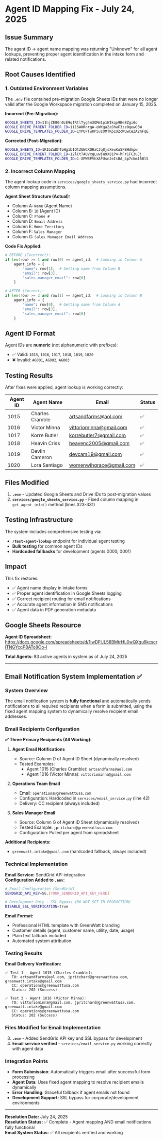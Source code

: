 # Agent ID Mapping Fix - July 24, 2025

## Issue Summary
The agent ID → agent name mapping was returning "Unknown" for all agent lookups, preventing proper agent identification in the intake form and related notifications.

## Root Causes Identified

### 1. Outdated Environment Variables
The `.env` file contained pre-migration Google Sheets IDs that were no longer valid after the Google Workspace migration completed on January 15, 2025.

**Incorrect (Pre-Migration):**
```bash
GOOGLE_SHEETS_ID=11hjZE80n0zE9qfRtlTyg4n3QMm1p1WIkqp9Be8Zgi6o
GOOGLE_DRIVE_PARENT_FOLDER_ID=1i1SAHRnrgA-eWKgaZaShwF3zzOqewO3W
GOOGLE_DRIVE_TEMPLATES_FOLDER_ID=1YPUFTwKP5uzOMTKp1OZcWuwCeZA2nFqE
```

**Corrected (Post-Migration):**
```bash
GOOGLE_SHEETS_ID=1R1bZuDhToHg1bIQtZUWCXQHaCJq8jsXeuKuSFBHdhpw
GOOGLE_DRIVE_PARENT_FOLDER_ID=12lCtTAUVxgLuwjW9X81P4-hFr1FC3uJj
GOOGLE_DRIVE_TEMPLATES_FOLDER_ID=1-XPW8PVhXAPUsn2eIsBA_4p7ckm150lS
```

### 2. Incorrect Column Mapping
The agent lookup code in `services/google_sheets_service.py` had incorrect column mapping assumptions.

**Agent Sheet Structure (Actual):**
- Column A: `Name` (Agent Name)
- Column B: `ID` (Agent ID)  
- Column C: `Phone #`
- Column D: `Email Address`
- Column E: `Home Territory`
- Column F: `Sales Manager`
- Column G: `Sales Manager Email Address`

**Code Fix Applied:**
```python
# BEFORE (Incorrect):
if len(row) >= 1 and row[0] == agent_id:  # Looking in Column A
    agent_info = {
        "name": row[1],  # Getting name from Column B
        "email": row[3],
        "sales_manager_email": row[6]
    }

# AFTER (Correct):
if len(row) >= 2 and row[1] == agent_id:  # Looking in Column B  
    agent_info = {
        "name": row[0],  # Getting name from Column A
        "email": row[3],
        "sales_manager_email": row[6]
    }
```

## Agent ID Format
Agent IDs are **numeric** (not alphanumeric with prefixes):
- ✅ Valid: `1015`, `1016`, `1017`, `1018`, `1019`, `1020`
- ❌ Invalid: `AG001`, `AG002`, `AG003`

## Testing Results
After fixes were applied, agent lookup is working correctly:

| Agent ID | Agent Name | Email | Status |
|----------|------------|-------|--------|
| 1015 | Charles Cramble | artsandfarms@aol.com | ✅ |
| 1016 | Victor Minna | vittoriominna@gmail.com | ✅ |
| 1017 | Korre Butler | korrebutler7@gmail.com | ✅ |
| 1018 | Heavin Criss | heavenc2005@gmail.com | ✅ |
| 1019 | Devlin Cameron | devcam19@gmail.com | ✅ |
| 1020 | Lora Santiago | womenwihgrace@gmail.com | ✅ |

## Files Modified
1. **`.env`** - Updated Google Sheets and Drive IDs to post-migration values
2. **`services/google_sheets_service.py`** - Fixed column mapping in `get_agent_info()` method (lines 323-331)

## Testing Infrastructure
The system includes comprehensive testing via:
- **`/test-agent-lookup`** endpoint for individual agent testing
- **Bulk testing** for common agent IDs
- **Hardcoded fallbacks** for development (agents 0000, 0001)

## Impact
This fix restores:
- ✅ Agent name display in intake forms
- ✅ Proper agent identification in Google Sheets logging
- ✅ Correct recipient routing for email notifications
- ✅ Accurate agent information in SMS notifications
- ✅ Agent data in PDF generation metadata

## Google Sheets Resource
**Agent ID Spreadsheet:** https://docs.google.com/spreadsheets/d/1iwDPUL58BMtrHL0wQXgu9kcscriTNGYcqP8ATo8Oo-I

**Total Agents:** 83 active agents in system as of July 24, 2025

---

## Email Notification System Implementation ✅

### System Overview
The email notification system is **fully functional** and automatically sends notifications to all required recipients when a form is submitted, using the fixed agent mapping system to dynamically resolve recipient email addresses.

### Email Recipients Configuration

**✅ Three Primary Recipients (All Working):**

1. **Agent Email Notifications**
   - Source: Column D of Agent ID Sheet (dynamically resolved)
   - Tested Examples:
     - Agent 1015 (Charles Cramble): `artsandfarms@aol.com`
     - Agent 1016 (Victor Minna): `vittoriominna@gmail.com`

2. **Operations Team Email**
   - Email: `operations@greenwattusa.com` 
   - Configuration: Hardcoded in `services/email_service.py` (line 42)
   - Delivery: CC recipient (always included)

3. **Sales Manager Email**
   - Source: Column G of Agent ID Sheet (dynamically resolved)
   - Tested Example: `jpritchard@greenwattusa.com`
   - Configuration: Pulled per agent from spreadsheet

**Additional Recipients:**
- `greenwatt.intake@gmail.com` (hardcoded fallback, always included)

### Technical Implementation

**Email Service:** SendGrid API integration  
**Configuration Added to `.env`:**
```bash
# Email Configuration (SendGrid)
SENDGRID_API_KEY=SG.[YOUR_SENDGRID_API_KEY_HERE]

# Development Only - SSL Bypass (DO NOT SET IN PRODUCTION)
DISABLE_SSL_VERIFICATION=true
```

**Email Format:**
- Professional HTML template with GreenWatt branding
- Customer details (agent, customer name, utility, date, usage)
- Plain text fallback included
- Automated system attribution

### Testing Results

**Email Delivery Verification:**
```
✅ Test 1 - Agent 1015 (Charles Cramble):
   TO: artsandfarms@aol.com, jpritchard@greenwattusa.com, greenwatt.intake@gmail.com
   CC: operations@greenwattusa.com
   Status: 202 (Success)

✅ Test 2 - Agent 1016 (Victor Minna):
   TO: vittoriominna@gmail.com, jpritchard@greenwattusa.com, greenwatt.intake@gmail.com
   CC: operations@greenwattusa.com
   Status: 202 (Success)
```

### Files Modified for Email Implementation
3. **`.env`** - Added SendGrid API key and SSL bypass for development
4. **Email service verified** - `services/email_service.py` working correctly with agent data

### Integration Points
- **Form Submission**: Automatically triggers email after successful form processing
- **Agent Data**: Uses fixed agent mapping to resolve recipient emails dynamically
- **Error Handling**: Graceful fallback if agent emails not found
- **Development Support**: SSL bypass for corporate/development environments

---

**Resolution Date:** July 24, 2025  
**Resolution Status:** ✅ Complete - Agent mapping AND email notifications fully functional  
**Email System Status:** ✅ All recipients verified and working